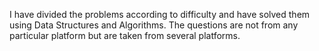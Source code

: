 I have divided the problems according to difficulty and have solved them using Data Structures and Algorithms.
The questions are not from any particular platform but are taken from several platforms. 